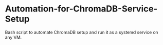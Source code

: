 # Automation-for-ChromaDB-Service-Setup
Bash script to automate ChromaDB setup and run it as a systemd service on any VM.
